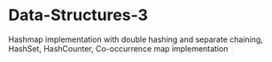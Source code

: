 # Data-Structures-3
Hashmap implementation with double hashing and separate chaining, HashSet, HashCounter, Co-occurrence map implementation
